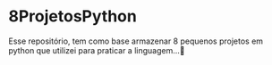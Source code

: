 # 8ProjetosPython
Esse repositório, tem como base armazenar 8 pequenos projetos em python que utilizei para praticar a linguagem...🦓
